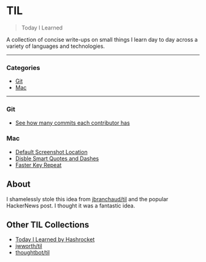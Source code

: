 # TIL

> Today I Learned

A collection of concise write-ups on small things I learn day to day across a
variety of languages and technologies.

---

### Categories

* [Git](#git)
* [Mac](#mac)

---

### Git

- [See how many commits each contributor has](git/commits-contributor.md)

### Mac

- [Default Screenshot Location](mac/default-screenshot-location.md)
- [Disble Smart Quotes and Dashes](mac/disable-smart-quotes-dashes.md)
- [Faster Key Repeat](mac/faster-key-repeat.md)

## About

I shamelessly stole this idea from
[jbranchaud/til](https://github.com/jbranchaud/til) and the popular HackerNews post. I thought it was a fantastic idea.

## Other TIL Collections

* [Today I Learned by Hashrocket](https://til.hashrocket.com)
* [jwworth/til](https://github.com/jwworth/til)
* [thoughtbot/til](https://github.com/thoughtbot/til)
